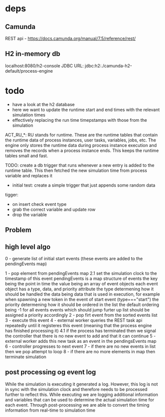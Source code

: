 # deps
## Camunda
REST api - https://docs.camunda.org/manual/7.5/reference/rest/

## H2 in-memory db
localhost:8080/h2-console 
JDBC URL: jdbc:h2:./camunda-h2-default/process-engine


# todo
 - have a look at the h2 database
 - here we want to update the runtime start and end times with the relevant simulation times
 - effectively replacing the run time timepstamps with those from the simulation

ACT_RU_*: RU stands for runtime. These are the runtime tables that contain the runtime data of process instances, user tasks, variables, jobs, etc. The engine only stores the runtime data during process instance execution and removes the records when a process instance ends. This keeps the runtime tables small and fast.

TODO: create a db trigger that runs whenever a new entry is added to the runtime table. This then fetched the new simulation time from process variable and replaces it
 - initial test: create a simple trigger that just appends some random data


tigger:
 - on insert check event type
 - grab the correct variable and update row
 - drop the variable

## Problem
 

 

## high level algo

0 - generate list of initial start events (these events are added to the pendingEvents map)

1 - pop element from pendingEvents map
    2.1 set the simulation clock to the timestamp of this event
        pendingEvents is a map structure of events
            the key being the point in time
            the value being an array of event objects
            each event object has a type, data, and priority attribute
                the type determening how it should be handled
                the data being data that is used in execution, for example when spawning a new token in the event of start event (type==="start")
                the priority determening how it should be ordered in the list
                    the default ordering being -1 for all events
                    events which should jump furter up list should be assigned a priority accordingly
2 - pop firt event from the sorted events list
3 - execute this event
4 - external worker queries the REST task api repeatedly until it registeres this event (meaning that the process engine has finished processing it)
    4.1 if the process has terminated then we signal the controller that there is no new event to add and that it can continue
5 - external worker adds this new task as an event in the pendingsEvents map
6 - controller progresses to next event
7 - if there are no new events in list then we pop attempt to loop
8 - if there are no more elements in map then terminate simulation
    
## post processing og event log
While the simulation is executing it generated a log. However, this log is not in sync with the simulation clock and therefore needs to be processed further to reflect this.
While executing we are logging additional information and variables that can be used to determine the actual simulation time for each event. 
Through post-processing we are able to convert the timing information from real-time to simulation time